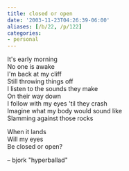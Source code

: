 ```yaml
---
title: closed or open
date: '2003-11-23T04:26:39-06:00'
aliases: [/b/22, /p/122]
categories:
- personal
---
```

It's early morning<br>
No one is awake<br>
I'm back at my cliff<br>
Still throwing things off<br>
I listen to the sounds they make<br>
On their way down<br>
I follow with my eyes 'til they crash<br>
Imagine what my body would sound like<br>
Slamming against those rocks

When it lands<br>
Will my eyes<br>
Be closed or open?

– bjork "hyperballad"
